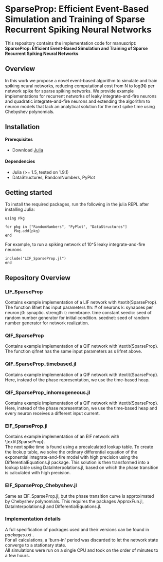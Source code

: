 # SparseProp: Efficient Event-Based Simulation and Training of Sparse Recurrent Spiking Neural Networks

This repository contains the implementation code for manuscript: <br>
__SparseProp: Efficient Event-Based Simulation and Training of Sparse Recurrent Spiking Neural Networks__ <br>
## Overview
In this work we propose a novel event-based algorithm to simulate and train spiking neural networks, reducing computational cost from N to log(N) per network spike for sparse spiking networks. We provide  example implementations for recurrent networks of leaky integrate-and-fire neurons and quadratic integrate-and-fire neurons and extending the algorithm to neuron models that lack an analytical solution for the next spike time using Chebyshev polynomials.

## Installation

#### Prerequisites
- Download [Julia](https://julialang.org/downloads/) 

#### Dependencies
- Julia (>= 1.5, tested on 1.9.1)
- DataStructures, RandomNumbers, PyPlot
## Getting started
To install the required packages, run the following in the julia REPL after installing Julia:

```
using Pkg

for pkg in ["RandomNumbers", "PyPlot", "DataStructures"]
    Pkg.add(pkg)
end
```

For example, to run a spiking network of 10^5 leaky integrate-and-fire neurons
```
include("LIF_SparseProp.jl")
end
```

## Repository Overview

### LIF_SparseProp
Contains example implementation of a LIF network with \textit{SparseProp}.\
The function lifnet has input parameters 
#n: # of neurons
k: synapses per neuron
j0: synaptic. strength
τ: membrane. time constant
seedic: seed of random number generator for initial condition.
seednet: seed of random number generator for network realization.

### QIF_SparseProp
Contains example implementation of a QIF network with \textit{SparseProp}.\
The function qifnet has the same input parameters as s lifnet above.

### QIF_SparseProp_timebased.jl
Contains example implementation of a QIF network with \textit{SparseProp}.\
Here, instead of the phase representation, we use the time-based heap.


### QIF_SparseProp_inhomogeneous.jl
Contains example implementation of a QIF network with \textit{SparseProp}.\
Here, instead of the phase representation, we use the time-based heap and every neuron receives a different input current.

### EIF_SparseProp.jl

Contains example implementation of an EIF network with \textit{SparseProp}.\
The next spike time is found using a precalculated lookup table. To create the lookup table, we solve the ordinary differential equation of the exponential integrate-and-fire model with high precision using the DifferentialEquations.jl package. This solution is then transformed into a lookup table using DataInterpolations.jl, based on which the phase transition is calculated with high precision.


### EIF_SparseProp_Chebyshev.jl
Same as EIF_SparseProp.jl, but the phase transition curve is approximated by Chebyshev polynomials. This requires the packages ApproxFun.jl, DataInterpolations.jl and DifferentialEquations.jl.
<!---
### Training dynamics of eigenvalues:
Here is a visualization of the recurrent weight matrix and the eigenvalues throughout across training epochs.
![Training dynamics of networks trained on multiple signals shows first tracking of global mean input](eigenvalue_movie_2D_task.gif)
-->


### Implementation details
A full specification of packages used and their versions can be found in _packages.txt_ .\
For all calculations, a 'burn-in' period was discarded to let the network state converge to a stationary state.\
All simulations were run on a single CPU and took on the order of minutes to a few hours.



<!---
### figures/
Contains all figures of the main text and the supplement.
-->


<!---
### tex/
Contains the raw text of the main text and the supplement.
-->
